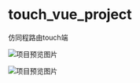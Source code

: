# touch_vue_project

仿同程路由touch端

![项目预览图片](https://lijiahui.top/project_imgs/touch_vue.png)


![项目预览图片](https://lijiahui.top/project_imgs/touch_vue1.png)
